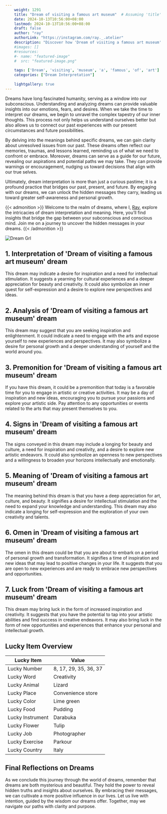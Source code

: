 ```yaml
---
    weight: 1291
    title: "Dream of visiting a famous art museum"  # Assuming 'title' column exists
    date: 2024-10-13T10:56:00+08:00
    lastmod: 2024-10-13T10:56:00+08:00
    draft: false
    author: "ray"
    authorLink: "https://instagram.com/ray._.atelier"
    description: "Discover how 'Dream of visiting a famous art museum' can interpret your future and uncover its significant meanings in your life."
    #images: []
    #resources:
    #- name: "featured-image"
    #  src: "featured-image.png"
    
    tags: ['Dream', 'visiting', 'museum', 'a', 'famous', 'of', 'art']
    categories: ["Dream Interpretation"]
    
    lightgallery: true
---
```

    
Dreams have long fascinated humanity, serving as a window into our subconscious. Understanding and analyzing dreams can provide valuable insights into our emotions, fears, and desires. When we take the time to interpret our dreams, we begin to unravel the complex tapestry of our inner thoughts. This process not only helps us understand ourselves better but also allows us to connect our past experiences with our present circumstances and future possibilities.

By delving into the meanings behind specific dreams, we can gain clarity about unresolved issues from our past. These dreams often reflect our memories, traumas, and lessons learned, reminding us of what we need to confront or embrace. Moreover, dreams can serve as a guide for our future, revealing our aspirations and potential paths we may take. They can provide warnings or encouragement, nudging us toward decisions that align with our true selves.

Ultimately, dream interpretation is more than just a curious pastime; it is a profound practice that bridges our past, present, and future. By engaging with our dreams, we can unlock the hidden messages they carry, leading us toward greater self-awareness and personal growth.

{{< admonition >}}
Welcome to the realm of dreams, where I, [Ray](https://instagram.com/ray._.atelier), explore the intricacies of dream interpretation and meaning. Here, you’ll find insights that bridge the gap between your subconscious and conscious mind. Join me on a journey to uncover the hidden messages in your dreams.
{{< /admonition >}}

![Dream Grl](https://cdn.pixabay.com/photo/2017/11/02/03/35/gothic-2910057_1280.jpg "Dream Grl")

## 1. Interpretation of 'Dream of visiting a famous art museum' dream
 This dream may indicate a desire for inspiration and a need for intellectual stimulation. It suggests a yearning for cultural experiences and a deeper appreciation for beauty and creativity. It could also symbolize an inner quest for self-expression and a desire to explore new perspectives and ideas.

## 2. Analysis of 'Dream of visiting a famous art museum' dream
 This dream may suggest that you are seeking inspiration and enlightenment. It could indicate a need to engage with the arts and expose yourself to new experiences and perspectives. It may also symbolize a desire for personal growth and a deeper understanding of yourself and the world around you.

## 3. Premonition for 'Dream of visiting a famous art museum' dream
 If you have this dream, it could be a premonition that today is a favorable time for you to engage in artistic or creative activities. It may be a day of inspiration and new ideas, encouraging you to pursue your passions and explore your artistic side. Pay attention to any opportunities or events related to the arts that may present themselves to you.

## 4. Signs in 'Dream of visiting a famous art museum' dream
 The signs conveyed in this dream may include a longing for beauty and culture, a need for inspiration and creativity, and a desire to explore new artistic endeavors. It could also symbolize an openness to new perspectives and a willingness to broaden your horizons intellectually and emotionally.

## 5. Meaning of 'Dream of visiting a famous art museum' dream
 The meaning behind this dream is that you have a deep appreciation for art, culture, and beauty. It signifies a desire for intellectual stimulation and the need to expand your knowledge and understanding. This dream may also indicate a longing for self-expression and the exploration of your own creativity and talents.

## 6. Omen in 'Dream of visiting a famous art museum' dream
 The omen in this dream could be that you are about to embark on a period of personal growth and transformation. It signifies a time of inspiration and new ideas that may lead to positive changes in your life. It suggests that you are open to new experiences and are ready to embrace new perspectives and opportunities.

## 7. Luck from 'Dream of visiting a famous art museum' dream
 This dream may bring luck in the form of increased inspiration and creativity. It suggests that you have the potential to tap into your artistic abilities and find success in creative endeavors. It may also bring luck in the form of new opportunities and experiences that enhance your personal and intellectual growth.

## Lucky Item Overview
| Lucky Item          | Value              |
|---------------|--------------------|
| Lucky Number        | 8, 17, 29, 35, 36, 37  |
| Lucky Word          | Creativity |
| Lucky Animal        | Lizard |
| Lucky Place         | Convenience store     |
| Lucky Color         | Lime green     |
| Lucky Food          | Pudding      |
| Lucky Instrument    | Darabuka |
| Lucky Flower        | Tulip    |
| Lucky Job           | Photographer       |
| Lucky Exercise      | Parkour  |
| Lucky Country       | Italy    |


##  Final Reflections on Dreams

As we conclude this journey through the world of dreams, remember that dreams are both mysterious and beautiful. They hold the power to reveal hidden truths and insights about ourselves. By embracing their messages, we can cultivate a more positive influence in our lives. Let us live with intention, guided by the wisdom our dreams offer. Together, may we navigate our paths with clarity and purpose.

